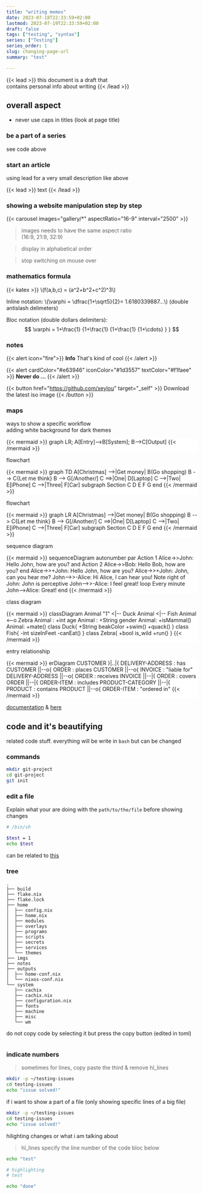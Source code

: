 ```yaml
---
title: "writing memos"
date: 2023-07-18T22:33:59+02:00
lastmod: 2023-07-19T22:33:59+02:00
draft: false
tags: ["testing", "syntax"]
series: ["Testing"]
series_order: 1
slug: changing-page-url
summary: "test"

---
```

{{< lead >}}
this document is a draft that  
contains personal info about writing
{{< /lead >}}

## overall aspect

- never use caps in titles (look at page title)

### be a part of a series

see code above

### start an article

using lead for a very small description like above

{{< lead >}}
text
{{< /lead >}}


### showing a website manipulation step by step
{{< carousel images="gallery/*" aspectRatio="16-9" interval="2500" >}}
> images needs to have the same aspect ratio  
(16:9, 21:9, 32:9)

> display in alphabetical order

> stop switching on mouse over


### mathematics formula
{{< katex >}}
\\(f(a,b,c) = (a^2+b^2+c^2)^3\\)

Inline notation: \\(\varphi = \dfrac{1+\sqrt5}{2}= 1.6180339887…\\) (double antislash delimeters)

Bloc notation (double dollars delimiters): 
$$
 \varphi = 1+\frac{1} {1+\frac{1} {1+\frac{1} {1+\cdots} } }
$$


### notes

{{< alert icon="fire">}}
**Info** That's kind of cool
{{< /alert >}}

{{< alert cardColor="#e63946" iconColor="#1d3557" textColor="#f1faee" >}}
**Never do ...**
{{< /alert >}}

{{< button href="https://github.com/xeylou" target="_self" >}}
Download the latest iso image
{{< /button >}}


### maps

ways to show a specific workflow  
adding white background for dark themes

<div style="background-color:white">
{{< mermaid >}}
graph LR;
A[Entry]-->B[System];
B-->C[Output]
{{< /mermaid >}}
</div>

flowchart
<div style="background-color:white">

{{< mermaid >}}
graph TD
A[Christmas] -->|Get money| B(Go shopping)
B --> C{Let me think}
B --> G[/Another/]
C ==>|One| D[Laptop]
C -->|Two| E[iPhone]
C -->|Three| F[Car]
subgraph Section
C
D
E
F
G
end
{{< /mermaid >}}
</div>

flowchart
<div style="background-color:white">

{{< mermaid >}}
graph LR
A[Christmas] -->|Get money| B(Go shopping)
B --> C{Let me think}
B --> G[/Another/]
C ==>|One| D[Laptop]
C -->|Two| E[iPhone]
C -->|Three| F[Car]
subgraph Section
C
D
E
F
G
end
{{< /mermaid >}}
</div>

sequence diagram

<div style="background-color:white">
{{< mermaid >}}
sequenceDiagram
autonumber
par Action 1
Alice->>John: Hello John, how are you?
and Action 2
Alice->>Bob: Hello Bob, how are you?
end
Alice->>+John: Hello John, how are you?
Alice->>+John: John, can you hear me?
John-->>-Alice: Hi Alice, I can hear you!
Note right of John: John is perceptive
John-->>-Alice: I feel great!
loop Every minute
John-->Alice: Great!
end
{{< /mermaid >}}
</div>

class diagram
<div style="background-color:white">
{{< mermaid >}}
classDiagram
Animal "1" <|-- Duck
Animal <|-- Fish
Animal <--o Zebra
Animal : +int age
Animal : +String gender
Animal: +isMammal()
Animal: +mate()
class Duck{
+String beakColor
+swim()
+quack()
}
class Fish{
-int sizeInFeet
-canEat()
}
class Zebra{
+bool is_wild
+run()
}
{{< /mermaid >}}
</div>

entry relationship

<div style="background-color:white">
{{< mermaid >}}
erDiagram
CUSTOMER }|..|{ DELIVERY-ADDRESS : has
CUSTOMER ||--o{ ORDER : places
CUSTOMER ||--o{ INVOICE : "liable for"
DELIVERY-ADDRESS ||--o{ ORDER : receives
INVOICE ||--|{ ORDER : covers
ORDER ||--|{ ORDER-ITEM : includes
PRODUCT-CATEGORY ||--|{ PRODUCT : contains
PRODUCT ||--o{ ORDER-ITEM : "ordered in"
{{< /mermaid >}}
</div>

[documentation](https://blowfish.page/samples/diagrams-flowcharts/) & [here](https://github.com/bep/goat)


## code and it's beautifying
related code stuff. everything will be write in `bash` but can be changed

### commands
```bash
mkdir git-project
cd git-project
git init
```

### edit a file
Explain what your are doing with the `path/to/the/file` before showing changes
```sh {linenos=table}
# /bin/sh

$test = 1
echo $test
```
can be related to [this](#indicate-numbers)

### tree
```
.
├── build
├── flake.nix
├── flake.lock
├── home
│  ├── config.nix
│  ├── home.nix
│  ├── modules
│  ├── overlays
│  ├── programs
│  ├── scripts
│  ├── secrets
│  ├── services
│  └── themes
├── imgs
├── notes
├── outputs
│  ├── home-conf.nix
│  └── nixos-conf.nix
└── system
   ├── cachix
   ├── cachix.nix
   ├── configuration.nix
   ├── fonts
   ├── machine
   ├── misc
   └── wm
```

do not copy code by selecting it but press the copy button (edited in toml)
```sh

```
### indicate numbers
> sometimes for lines, copy paste the third & remove hl_lines
```sh {linenos=table}
mkdir -p ~/testing-issues
cd testing-issues
echo "issue solved!"
```
if i want to show a part of a file (only showing specific lines of a big file)
```sh {linenos=table, linenostart=52}
mkdir -p ~/testing-issues
cd testing-issues
echo "issue solved!"
```
hilighting changes or what i am talking about
> hl_lines specify the line number of the code bloc below
```sh {linenos=table, hl_lines=["3-4"], linenostart=2}
echo "test"

# highlighting
# test

echo "done"
```